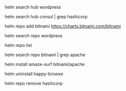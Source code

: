 helm search hub wordpress

helm search hub consul | grep hashicorp

helm repo add bitnami https://charts.bitnami.com/bitnami

helm search repo wordpress

helm repo list 

helm search repo bitnami | grep apache

helm install amaze-surf bitnami/apache

helm uninstall happy-browse

helm repo remove hashicorp
